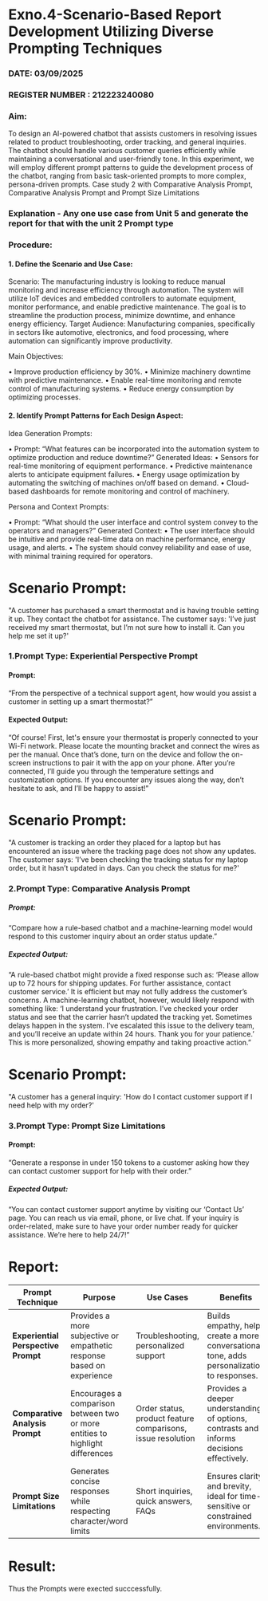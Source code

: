 # Exno.4-Scenario-Based Report Development Utilizing Diverse Prompting Techniques
### DATE: 03/09/2025                                                                           
### REGISTER NUMBER : 212223240080
### Aim: 
To design an AI-powered chatbot that assists customers in resolving issues related to product troubleshooting, order tracking, and general inquiries. The chatbot should handle various customer queries efficiently while maintaining a conversational and user-friendly tone. In this experiment, we will employ different prompt patterns to guide the development process of the chatbot, ranging from basic task-oriented prompts to more complex, persona-driven prompts. Case study 2 with Comparative Analysis Prompt, Comparative Analysis Prompt and Prompt Size Limitations

### Explanation - Any one use case from Unit 5 and generate the report for that with the unit 2 Prompt type
### Procedure:
#### 1.	Define the Scenario and Use Case:
Scenario:
The manufacturing industry is looking to reduce manual monitoring and increase efficiency through automation. The system will utilize IoT devices and embedded controllers to automate equipment, monitor performance, and enable predictive maintenance. The goal is to streamline the production process, minimize downtime, and enhance energy efficiency.
Target Audience:
Manufacturing companies, specifically in sectors like automotive, electronics, and food processing, where automation can significantly improve productivity.


Main Objectives:

•	Improve production efficiency by 30%.
•	Minimize machinery downtime with predictive maintenance.
•	Enable real-time monitoring and remote control of manufacturing systems.
•	Reduce energy consumption by optimizing processes.
 
#### 2.	Identify Prompt Patterns for Each Design Aspect:
Idea Generation Prompts:

•	Prompt: “What features can be incorporated into the automation system to optimize production and reduce downtime?” Generated Ideas:
•	Sensors for real-time monitoring of equipment performance.
•	Predictive maintenance alerts to anticipate equipment failures.
•	Energy usage optimization by automating the switching of machines on/off based on demand.
•	Cloud-based dashboards for remote monitoring and control of machinery.

Persona and Context Prompts:

•	Prompt: “What should the user interface and control system convey to the operators and managers?” Generated Context:
•	The user interface should be intuitive and provide real-time data on machine performance, energy usage, and alerts.
•	The system should convey reliability and ease of use, with minimal training required for operators.

# Scenario Prompt:
"A customer has purchased a smart thermostat and is having trouble setting it up. They contact the chatbot for assistance. The customer says: 'I’ve just received my smart thermostat, but I’m not sure how to install it. Can you help me set it up?'

### 1.Prompt Type: Experiential Perspective Prompt
#### Prompt:

“From the perspective of a technical support agent, how would you assist a customer in setting up a smart thermostat?”

#### Expected Output:

“Of course! First, let's ensure your thermostat is properly connected to your Wi-Fi network. Please locate the mounting bracket and connect the wires as per the manual. Once that’s done, turn on the device and follow the on-screen instructions to pair it with the app on your phone. After you’re connected, I’ll guide you through the temperature settings and customization options. If you encounter any issues along the way, don’t hesitate to ask, and I’ll be happy to assist!”

# Scenario Prompt:

"A customer is tracking an order they placed for a laptop but has encountered an issue where the tracking page does not show any updates. The customer says: 'I’ve been checking the tracking status for my laptop order, but it hasn’t updated in days. Can you check the status for me?'

### 2.Prompt Type: Comparative Analysis Prompt
##### Prompt:

“Compare how a rule-based chatbot and a machine-learning model would respond to this customer inquiry about an order status update.”

##### Expected Output:

“A rule-based chatbot might provide a fixed response such as: ‘Please allow up to 72 hours for shipping updates. For further assistance, contact customer service.’ It is efficient but may not fully address the customer’s concerns. A machine-learning chatbot, however, would likely respond with something like: ‘I understand your frustration. I’ve checked your order status and see that the carrier hasn’t updated the tracking yet. Sometimes delays happen in the system. I’ve escalated this issue to the delivery team, and you’ll receive an update within 24 hours. Thank you for your patience.’ This is more personalized, showing empathy and taking proactive action.”

# Scenario Prompt:

"A customer has a general inquiry: 'How do I contact customer support if I need help with my order?'

### 3.Prompt Type: Prompt Size Limitations
#### Prompt:

“Generate a response in under 150 tokens to a customer asking how they can contact customer support for help with their order.”

##### Expected Output:

“You can contact customer support anytime by visiting our ‘Contact Us’ page. You can reach us via email, phone, or live chat. If your inquiry is order-related, make sure to have your order number ready for quicker assistance. We’re here to help 24/7!”

# Report:
| **Prompt Technique**             | **Purpose**                                                | **Use Cases**                                   | **Benefits**                                                  |
|----------------------------------|------------------------------------------------------------|-------------------------------------------------|---------------------------------------------------------------|
| **Experiential Perspective Prompt** | Provides a more subjective or empathetic response based on experience | Troubleshooting, personalized support           | Builds empathy, helps create a more conversational tone, adds personalization to responses. |
| **Comparative Analysis Prompt**   | Encourages a comparison between two or more entities to highlight differences | Order status, product feature comparisons, issue resolution | Provides a deeper understanding of options, contrasts and informs decisions effectively. |
| **Prompt Size Limitations**       | Generates concise responses while respecting character/word limits | Short inquiries, quick answers, FAQs           | Ensures clarity and brevity, ideal for time-sensitive or constrained environments. |




# Result: 
Thus the Prompts were exected succcessfully.

